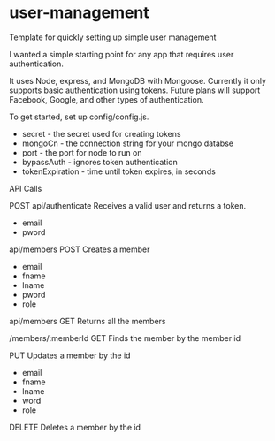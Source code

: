 # user-management
Template for quickly setting up simple user management

I wanted a simple starting point for any app that requires user authentication.

It uses Node, express, and MongoDB with Mongoose. Currently it only supports basic authentication using tokens.  Future plans will support Facebook, Google, and other types of authentication.

To get started, set up config/config.js.

* secret - the secret used for creating tokens
* mongoCn - the connection string for your mongo databse
* port - the port for node to run on
* bypassAuth - ignores token authentication
* tokenExpiration - time until token expires, in seconds

API Calls

POST api/authenticate
Receives a valid user and returns a token.
* email
* pword

api/members
POST
Creates a member
* email
* fname
* lname
* pword
* role

api/members
GET
Returns all the members

/members/:memberId
GET
Finds the member by the member id

PUT
Updates a member by the id
* email
* fname
* lname
* word
* role

DELETE
Deletes a member by the id
